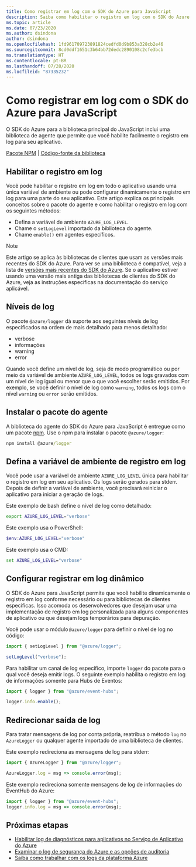```yaml
---
title: Como registrar em log com o SDK do Azure para JavaScript
description: Saiba como habilitar o registro em log com o SDK do Azure para bibliotecas de clientes do JavaScript
ms.topic: article
ms.date: 07/23/2020
ms.author: dsindona
author: dsindona
ms.openlocfilehash: 1fd961709723891824cedfd0d9b853a328cb2e46
ms.sourcegitcommit: 8cd0ddf1651c3b64bb72dedc2890108c2cfe3bcb
ms.translationtype: HT
ms.contentlocale: pt-BR
ms.lasthandoff: 07/28/2020
ms.locfileid: "87335232"
---
```

# <a name="logging-with-the-azure-sdk-for-javascript"></a>Como registrar em log com o SDK do Azure para JavaScript

O SDK do Azure para a biblioteca principal do JavaScript inclui uma biblioteca de agente que permite que você habilite facilmente o registro em log para seu aplicativo. 

[Pacote NPM](https://www.npmjs.com/package/@azure/logger) | [Código-fonte da biblioteca](https://github.com/Azure/azure-sdk-for-js/tree/master/sdk/core/logger)

## <a name="enable-logging"></a>Habilitar o registro em log

Você pode habilitar o registro em log em todo o aplicativo usando uma única variável de ambiente ou pode configurar dinamicamente o registro em log para uma parte do seu aplicativo. Este artigo explica os principais conceitos sobre o pacote do agente e como habilitar o registro em log com os seguintes métodos:

- Defina a variável de ambiente `AZURE_LOG_LEVEL`.
- Chame o `setLogLevel` importado da biblioteca do agente.
- Chame `enable()` em agentes específicos.

> [!NOTE]
> Este artigo se aplica às bibliotecas de clientes que usam as versões mais recentes do SDK do Azure. Para ver se uma biblioteca é compatível, veja a lista de [versões mais recentes do SDK do Azure](https://azure.github.io/azure-sdk/releases/latest/index.html#javascript). Se o aplicativo estiver usando uma versão mais antiga das bibliotecas de clientes do SDK do Azure, veja as instruções específicas na documentação do serviço aplicável.

## <a name="log-levels"></a>Níveis de log

O pacote `@azure/logger` dá suporte aos seguintes níveis de log especificados na ordem de mais detalhado para menos detalhado:

- verbose
- informações
- warning
- error

Quando você define um nível de log, seja de modo programático ou por meio da variável de ambiente `AZURE_LOG_LEVEL`, todos os logs gravados com um nível de log igual ou menor que o que você escolher serão emitidos. Por exemplo, se você definir o nível de log como `warning`, todos os logs com o nível `warning` ou `error` serão emitidos.

## <a name="install-the-logger-package"></a>Instalar o pacote do agente

A biblioteca do agente do SDK do Azure para JavaScript é entregue como um pacote [npm](https://www.npmjs.com/). Use o npm para instalar o pacote `@azure/logger`:

```cmd
npm install @azure/logger
```

## <a name="set-the-logging-environment-variable"></a>Defina a variável de ambiente de registro em log

Você pode usar a variável de ambiente `AZURE_LOG_LEVEL` única para habilitar o registro em log em seu aplicativo. Os logs serão gerados para stderr. Depois de definir a variável de ambiente, você precisará reiniciar o aplicativo para iniciar a geração de logs.

Este exemplo de bash define o nível de log como detalhado:

```bash
export AZURE_LOG_LEVEL="verbose"
```

Este exemplo usa o PowerShell:

```powershell
$env:AZURE_LOG_LEVEL="verbose"
```

Este exemplo usa o CMD:

```cmd
set AZURE_LOG_LEVEL="verbose"
```

## <a name="configure-dynamic-logging"></a>Configurar registrar em log dinâmico

O SDK do Azure para JavaScript permite que você habilite dinamicamente o registro em log conforme necessário ou para bibliotecas de clientes específicas. Isso acomoda os desenvolvedores que desejam usar uma implementação de registro em log personalizada para alguns componentes de aplicativo ou que desejam logs temporários para depuração.

Você pode usar o módulo `@azure/logger` para definir o nível de log no código:

```js
import { setLogLevel } from "@azure/logger";

setLogLevel("verbose");
```

Para habilitar um canal de log específico, importe `logger` do pacote para o qual você deseja emitir logs. O seguinte exemplo habilita o registro em log de informações somente para Hubs de Eventos:

```js
import { logger } from "@azure/event-hubs";

logger.info.enable();
```

## <a name="redirect-log-output"></a>Redirecionar saída de log

Para tratar mensagens de log por conta própria, reatribua o método `log` no `AzureLogger` ou qualquer agente importado de uma biblioteca de clientes.

Este exemplo redireciona as mensagens de log para stderr:

```js
import { AzureLogger } from "@azure/logger";

AzureLogger.log = msg => console.error(msg);
```

Este exemplo redireciona somente mensagens de log de informações do EventHub do Azure:

```js
import { logger } from "@azure/event-hubs";
logger.info.log = msg => console.error(msg);
```

## <a name="next-steps"></a>Próximas etapas

- [Habilitar log de diagnósticos para aplicativos no Serviço de Aplicativo do Azure](/azure/app-service/troubleshoot-diagnostic-logs)
- [Examinar o log de segurança do Azure e as opções de auditoria](/azure/security/fundamentals/log-audit)
- [Saiba como trabalhar com os logs da plataforma Azure](/azure/azure-monitor/platform/platform-logs-overview)